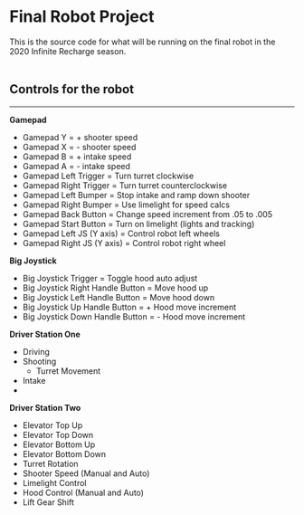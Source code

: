 # Final Robot Project
This is the source code for what will be running on the final robot in the 2020 Infinite Recharge season.
<br />
<br />  

## Controls for the robot
-------------------------
**Gamepad**
- Gamepad Y = + shooter speed
- Gamepad X = - shooter speed
- Gamepad B = + intake speed
- Gamepad A = - intake speed
- Gamepad Left Trigger = Turn turret clockwise
- Gamepad Right Trigger = Turn turret counterclockwise
- Gamepad Left Bumper = Stop intake and ramp down shooter
- Gamepad Right Bumper = Use limelight for speed calcs
- Gamepad Back Button = Change speed increment from .05 to .005
- Gamepad Start Button = Turn on limelight (lights and tracking)
- Gamepad Left JS (Y axis) = Control robot left wheels
- Gamepad Right JS (Y axis) = Control robot right wheel

**Big Joystick**
- Big Joystick Trigger = Toggle hood auto adjust
- Big Joystick Right Handle Button = Move hood up
- Big Joystick Left Handle Button = Move hood down
- Big Joystick Up Handle Button = + Hood move increment
- Big Joystick Down Handle Button = - Hood move increment 

**Driver Station One**
- Driving
- Shooting
	- Turret Movement
- Intake
- 
**Driver Station Two**
- Elevator Top Up
- Elevator Top Down
- Elevator Bottom Up
- Elevator Bottom Down
- Turret Rotation
- Shooter Speed (Manual and Auto)
- Limelight Control
- Hood Control (Manual and Auto)
- Lift Gear Shift
